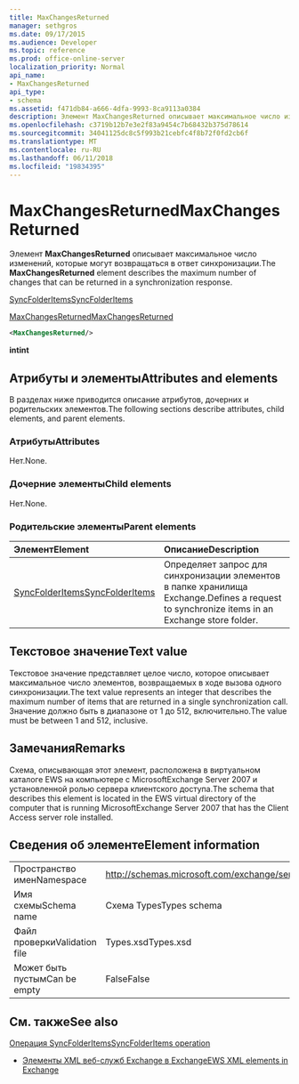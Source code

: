 ```yaml
---
title: MaxChangesReturned
manager: sethgros
ms.date: 09/17/2015
ms.audience: Developer
ms.topic: reference
ms.prod: office-online-server
localization_priority: Normal
api_name:
- MaxChangesReturned
api_type:
- schema
ms.assetid: f471db84-a666-4dfa-9993-8ca9113a0384
description: Элемент MaxChangesReturned описывает максимальное число изменений, которые могут возвращаться в ответ синхронизации.
ms.openlocfilehash: c3719b12b7e3e2f83a9454c7b68432b375d78614
ms.sourcegitcommit: 34041125dc8c5f993b21cebfc4f8b72f0fd2cb6f
ms.translationtype: MT
ms.contentlocale: ru-RU
ms.lasthandoff: 06/11/2018
ms.locfileid: "19834395"
---
```

# <a name="maxchangesreturned"></a><span data-ttu-id="78ed7-103">MaxChangesReturned</span><span class="sxs-lookup"><span data-stu-id="78ed7-103">MaxChangesReturned</span></span>

<span data-ttu-id="78ed7-104">Элемент **MaxChangesReturned** описывает максимальное число изменений, которые могут возвращаться в ответ синхронизации.</span><span class="sxs-lookup"><span data-stu-id="78ed7-104">The **MaxChangesReturned** element describes the maximum number of changes that can be returned in a synchronization response.</span></span> 
  
[<span data-ttu-id="78ed7-105">SyncFolderItems</span><span class="sxs-lookup"><span data-stu-id="78ed7-105">SyncFolderItems</span></span>](syncfolderitems.md)
  
[<span data-ttu-id="78ed7-106">MaxChangesReturned</span><span class="sxs-lookup"><span data-stu-id="78ed7-106">MaxChangesReturned</span></span>](maxchangesreturned.md)
  
```xml
<MaxChangesReturned/>
```

 <span data-ttu-id="78ed7-107">**int**</span><span class="sxs-lookup"><span data-stu-id="78ed7-107">**int**</span></span>
## <a name="attributes-and-elements"></a><span data-ttu-id="78ed7-108">Атрибуты и элементы</span><span class="sxs-lookup"><span data-stu-id="78ed7-108">Attributes and elements</span></span>

<span data-ttu-id="78ed7-109">В разделах ниже приводится описание атрибутов, дочерних и родительских элементов.</span><span class="sxs-lookup"><span data-stu-id="78ed7-109">The following sections describe attributes, child elements, and parent elements.</span></span>
  
### <a name="attributes"></a><span data-ttu-id="78ed7-110">Атрибуты</span><span class="sxs-lookup"><span data-stu-id="78ed7-110">Attributes</span></span>

<span data-ttu-id="78ed7-111">Нет.</span><span class="sxs-lookup"><span data-stu-id="78ed7-111">None.</span></span>
  
### <a name="child-elements"></a><span data-ttu-id="78ed7-112">Дочерние элементы</span><span class="sxs-lookup"><span data-stu-id="78ed7-112">Child elements</span></span>

<span data-ttu-id="78ed7-113">Нет.</span><span class="sxs-lookup"><span data-stu-id="78ed7-113">None.</span></span>
  
### <a name="parent-elements"></a><span data-ttu-id="78ed7-114">Родительские элементы</span><span class="sxs-lookup"><span data-stu-id="78ed7-114">Parent elements</span></span>

|<span data-ttu-id="78ed7-115">**Элемент**</span><span class="sxs-lookup"><span data-stu-id="78ed7-115">**Element**</span></span>|<span data-ttu-id="78ed7-116">**Описание**</span><span class="sxs-lookup"><span data-stu-id="78ed7-116">**Description**</span></span>|
|:-----|:-----|
|[<span data-ttu-id="78ed7-117">SyncFolderItems</span><span class="sxs-lookup"><span data-stu-id="78ed7-117">SyncFolderItems</span></span>](syncfolderitems.md) <br/> |<span data-ttu-id="78ed7-118">Определяет запрос для синхронизации элементов в папке хранилища Exchange.</span><span class="sxs-lookup"><span data-stu-id="78ed7-118">Defines a request to synchronize items in an Exchange store folder.</span></span>  <br/> |
   
## <a name="text-value"></a><span data-ttu-id="78ed7-119">Текстовое значение</span><span class="sxs-lookup"><span data-stu-id="78ed7-119">Text value</span></span>

<span data-ttu-id="78ed7-120">Текстовое значение представляет целое число, которое описывает максимальное число элементов, возвращаемых в ходе вызова одного синхронизации.</span><span class="sxs-lookup"><span data-stu-id="78ed7-120">The text value represents an integer that describes the maximum number of items that are returned in a single synchronization call.</span></span> <span data-ttu-id="78ed7-121">Значение должно быть в диапазоне от 1 до 512, включительно.</span><span class="sxs-lookup"><span data-stu-id="78ed7-121">The value must be between 1 and 512, inclusive.</span></span>
  
## <a name="remarks"></a><span data-ttu-id="78ed7-122">Замечания</span><span class="sxs-lookup"><span data-stu-id="78ed7-122">Remarks</span></span>

<span data-ttu-id="78ed7-123">Схема, описывающая этот элемент, расположена в виртуальном каталоге EWS на компьютере с MicrosoftExchange Server 2007 и установленной ролью сервера клиентского доступа.</span><span class="sxs-lookup"><span data-stu-id="78ed7-123">The schema that describes this element is located in the EWS virtual directory of the computer that is running MicrosoftExchange Server 2007 that has the Client Access server role installed.</span></span>
  
## <a name="element-information"></a><span data-ttu-id="78ed7-124">Сведения об элементе</span><span class="sxs-lookup"><span data-stu-id="78ed7-124">Element information</span></span>

|||
|:-----|:-----|
|<span data-ttu-id="78ed7-125">Пространство имен</span><span class="sxs-lookup"><span data-stu-id="78ed7-125">Namespace</span></span>  <br/> |http://schemas.microsoft.com/exchange/services/2006/types  <br/> |
|<span data-ttu-id="78ed7-126">Имя схемы</span><span class="sxs-lookup"><span data-stu-id="78ed7-126">Schema name</span></span>  <br/> |<span data-ttu-id="78ed7-127">Схема Types</span><span class="sxs-lookup"><span data-stu-id="78ed7-127">Types schema</span></span>  <br/> |
|<span data-ttu-id="78ed7-128">Файл проверки</span><span class="sxs-lookup"><span data-stu-id="78ed7-128">Validation file</span></span>  <br/> |<span data-ttu-id="78ed7-129">Types.xsd</span><span class="sxs-lookup"><span data-stu-id="78ed7-129">Types.xsd</span></span>  <br/> |
|<span data-ttu-id="78ed7-130">Может быть пустым</span><span class="sxs-lookup"><span data-stu-id="78ed7-130">Can be empty</span></span>  <br/> |<span data-ttu-id="78ed7-131">False</span><span class="sxs-lookup"><span data-stu-id="78ed7-131">False</span></span>  <br/> |
   
## <a name="see-also"></a><span data-ttu-id="78ed7-132">См. также</span><span class="sxs-lookup"><span data-stu-id="78ed7-132">See also</span></span>



[<span data-ttu-id="78ed7-133">Операция SyncFolderItems</span><span class="sxs-lookup"><span data-stu-id="78ed7-133">SyncFolderItems operation</span></span>](syncfolderitems-operation.md)


- [<span data-ttu-id="78ed7-134">Элементы XML веб-служб Exchange в Exchange</span><span class="sxs-lookup"><span data-stu-id="78ed7-134">EWS XML elements in Exchange</span></span>](ews-xml-elements-in-exchange.md)

